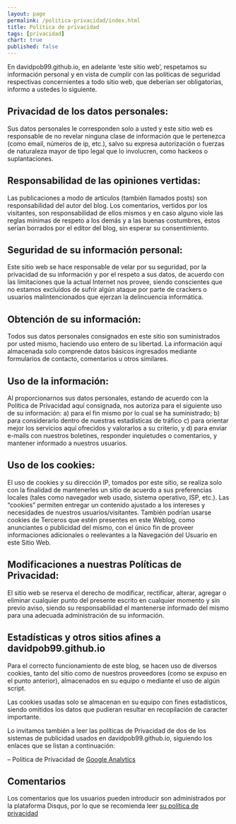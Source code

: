 ```yaml
---
layout: page
permalink: /politica-privacidad/index.html
title: Política de privacidad
tags: [privacidad]
chart: true
published: false
---
```


En davidpob99.github.io, en adelante ‘este sitio web’, respetamos su información personal y en vista de cumplir con las políticas de seguridad respectivas concernientes a todo sitio web, que deberían ser obligatorias, informo a ustedes lo siguiente.

## Privacidad de los datos personales:

Sus datos personales le corresponden solo a usted y este sitio web es responsable de no revelar ninguna clase de información que le pertenezca (como email, números de ip, etc.), salvo su expresa autorización o fuerzas de naturaleza mayor de tipo legal que lo involucren, como hackeos o suplantaciones.

## Responsabilidad de las opiniones vertidas:

Las publicaciones a modo de artículos (también llamados posts) son responsabilidad del autor del blog. Los comentarios, vertidos por los visitantes, son responsabilidad de ellos mismos y en caso alguno viole las reglas mínimas de respeto a los demás y a las buenas costumbres, éstos serían borrados por el editor del blog, sin esperar su consentimiento.

## Seguridad de su información personal:

Este sitio web se hace responsable de velar por su seguridad, por la privacidad de su información y por el respeto a sus datos, de acuerdo con las limitaciones que la actual Internet nos provee, siendo conscientes que no estamos excluídos de sufrir algún ataque por parte de crackers o usuarios malintencionados que ejerzan la delincuencia informática.

## Obtención de su información:

Todos sus datos personales consignados en este sitio son suministrados por usted mismo, haciendo uso entero de su libertad. La información aqui almacenada solo comprende datos básicos ingresados mediante formularios de contacto, comentarios u otros similares.

## Uso de la información:

Al proporcionarnos sus datos personales, estando de acuerdo con la Política de Privacidad aquí consignada, nos autoriza para el siguiente uso de su información: a) para el fin mismo por lo cual se ha suministrado; b) para considerarlo dentro de nuestras estadísticas de tráfico c) para orientar mejor los servicios aquí ofrecidos y valorarlos a su criterio, y d) para enviar e-mails con nuestros boletines, responder inquietudes o comentarios, y mantener informado a nuestros usuarios.

## Uso de los cookies:

El uso de cookies y su dirección IP, tomados por este sitio, se realiza solo con la finalidad de mantenerles un sitio de acuerdo a sus preferencias locales (tales como navegador web usado, sistema operativo, ISP, etc.). Las “cookies” permiten entregar un contenido ajustado a los intereses y necesidades de nuestros usuarios/visitantes. También podrían usarse cookies de Terceros que estén presentes en este Weblog, como anunciantes o publicidad del mismo, con el único fin de proveer informaciones adicionales o reelevantes a la Navegación del Usuario en este Sitio Web.

## Modificaciones a nuestras Políticas de Privacidad:

El sitio web se reserva el derecho de modificar, rectificar, alterar, agregar o eliminar cualquier punto del presente escrito en cualquier momento y sin previo aviso, siendo su responsabilidad el mantenerse informado del mismo para una adecuada administración de su información.

## Estadísticas y otros sitios afines a davidpob99.github.io

Para el correcto funcionamiento de este blog, se hacen uso de diversos cookies, tanto del sitio como de nuestros proveedores (como se expuso en el punto anterior), almacenados en su equipo o mediante el uso de algún script.

Las cookies usadas solo se almacenan en su equipo con fines estadísticos, siendo omitidos los datos que pudieran resultar en recopilación de caracter importante.

Lo invitamos también a leer las políticas de Privacidad de dos de los sistemas de publicidad usados en davidpob99.github.io, siguiendo los enlaces que se listan a continuación:

– Política de Privacidad de [Google Analytics](http://www.google.com/intl/es_ALL/privacypolicy.html)

## Comentarios

Los comentarios que los usuarios pueden introducir son administrados por la plataforma Disqus, por lo que se recomienda leer [su política de privacidad](https://help.disqus.com/customer/portal/articles/466259-privacy-policy)

